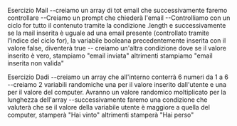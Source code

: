 <!-- Mail
Chiedi all’utente la sua email,
controlla che sia nella lista di chi può accedere,
<!-- stampa un messaggio appropriato sull’esito del controllo. -->

Esercizio Mail
--creiamo un array di tot email che successivamente faremo controllare
--Creiamo un prompt che chiederà l'email 
--Controlliamo con un ciclo for tutto il contenuto tramite la condizione .length e successivamente se la mail inserita è uguale ad una email presente (controllato tramite l'indice del ciclo for), la variabile booleana precedentemente inserita con il valore false, diventerà true
-- creiamo un'altra condizione dove se il valore inserito è vero, stampiamo "email inviata" altrimenti stampiamo "email inserita non valida"

<!-- Gioco dei dadi
Generare un numero random da 1 a 6, sia per il giocatore sia per il computer.
Stabilire il vincitore, in base a chi fa il punteggio più alto.
 --> 

Esercizio Dadi
--creiamo un array che all'interno conterrà 6 numeri da 1 a 6
--creiamo 2 variabili randomiche una per il valore inserito dall'utente e una per il valore del computer. Avranno un valore randomico moltiplicato per la lunghezza dell'array
--successivamente faremo una condizione che valuterà che se il valore della variabile utente è maggiore a quella del computer, stamperà "Hai vinto" altrimenti stamperà "Hai perso"